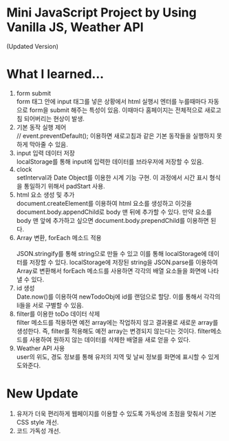 # Mini JavaScript Project by Using Vanilla JS, Weather API

(Updated Version)

# What I learned...

1. form submit
   <br/>
   form 태그 안에 input 태그를 넣은 상황에서 html 실행시 엔터를 누를때마다 자동으로 form을 submit 해주는 특성이 있음. 이때마다 홈페이지는 전체적으로 새로고침 되어버리는 현상이 발생.
2. 기본 동작 실행 제어
   <br/>
   // event.preventDefault(); 이용하면 새로고침과 같은 기본 동작들을 실행하지 못하게 막아줄 수 있음.
3. input 입력 데이터 저장
   <br/>
   localStorage를 통해 input에 입력한 데이터를 브라우저에 저장할 수 있음.
4. clock
   <br/>
   setInterval과 Date Object를 이용한 시계 기능 구현. 이 과정에서 시간 표시 형식을 통일하기 위해서 padStart 사용.
5. html 요소 생성 및 추가
   <br/>
   document.createElement를 이용하여 html 요소를 생성하고 이것을 document.body.appendChild로 body 맨 뒤에 추가할 수 있다. 만약 요소를 body 맨 앞에 추가하고 싶으면 document.body.prependChild를 이용하면 된다.
6. Array 변환, forEach 메소드 적용  
   <br/>
   JSON.stringify를 통해 string으로 만들 수 있고 이를 통해 localStorage에 데이터를 저장할 수 있다. localStorage에 저장된 string을 JSON.parse를 이용하여 Array로 변환해서 forEach 메소드를 사용하면 각각의 배열 요소들을 화면에 나타낼 수 있다.
7. id 생성
   <br/>
   Date.now()를 이용하여 newTodoObj에 id를 랜덤으로 할당. 이를 통해서 각각의 li들을 서로 구별할 수 있음.
8. filter를 이용한 toDo 데이터 삭제
   <br/>
   filter 메소드를 적용하면 예전 array에는 작업하지 않고 결과물로 새로운 array를 생성한다. 즉, filter를 적용해도 예전 array는 변경되지 않는다는 것이다. filter메소드를 사용하여 원하지 않는 데이터를 삭제한 배열을 새로 얻을 수 있다.
9. Weather API 사용
   <br/>
   user의 위도, 경도 정보를 통해 유저의 지역 및 날씨 정보를 화면에 표시할 수 있게 도와준다.

# New Update

1. 유저가 더욱 편리하게 웹페이지를 이용할 수 있도록 가독성에 초점을 맞춰서 기본 CSS style 개선.
2. 코드 가독성 개선.
